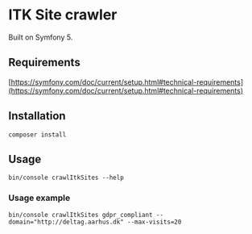 # ITK Site crawler
Built on Symfony 5.

## Requirements
[https://symfony.com/doc/current/setup.html#technical-requirements](https://symfony.com/doc/current/setup.html#technical-requirements)

## Installation
```
composer install
```

## Usage
```
bin/console crawlItkSites --help
```

### Usage example
```
bin/console crawlItkSites gdpr_compliant --domain="http://deltag.aarhus.dk" --max-visits=20
```
